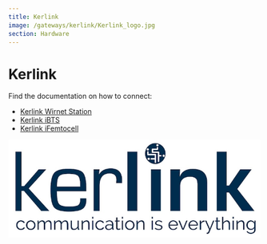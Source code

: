 ```yaml
---
title: Kerlink
image: /gateways/kerlink/Kerlink_logo.jpg
section: Hardware
---
```


# Kerlink

Find the documentation on how to connect:
- [Kerlink Wirnet Station](https://www.thethingsnetwork.org/docs/gateways/kerlink/kerlink-wirnet/)
- [Kerlink iBTS](https://www.thethingsnetwork.org/docs/gateways/kerlink/kerlink-ibts/)
- [Kerlink iFemtocell](https://www.thethingsnetwork.org/docs/gateways/kerlink/kerlink-ifemtocell/)

![Kerlink logo](Kerlink_logo.jpg)
